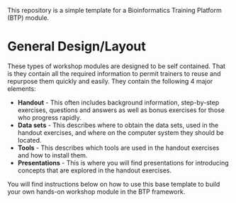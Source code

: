 This repository is a simple template for a Bioinformatics Training Platform (BTP) module.

General Design/Layout
=====================
These types of workshop modules are designed to be self contained. That is they contain all the
required information to permit trainers to reuse and repurpose them quickly and easily. They contain
the following 4 major elements:

 * **Handout** - This often includes background information, step-by-step exercises, questions and
   answers as well as bonus exercises for those who progress rapidly.
 * **Data sets** - This describes where to obtain the data sets, used in the handout exercises, and
   where on the computer system they should be located.
 * **Tools** - This describes which tools are used in the handout exercises and how to install them.
 * **Presentations** - This is where you will find presentations for introducing concepts that are
   explored in the handout exercises.

You will find instructions below on how to use this base template to build your own hands-on
workshop module in the BTP framework.
